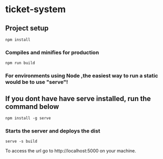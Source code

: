 # ticket-system

## Project setup
```
npm install
```

### Compiles and minifies for production
```
npm run build
```

### For environments using Node ,the easiest way to run a static would be to use "serve"!

## If you dont have have serve installed, run the command below
```
npm install -g serve
```

### Starts the server and deploys the dist
```
serve -s build
```

To access the url go to http://localhost:5000 on your machine.
